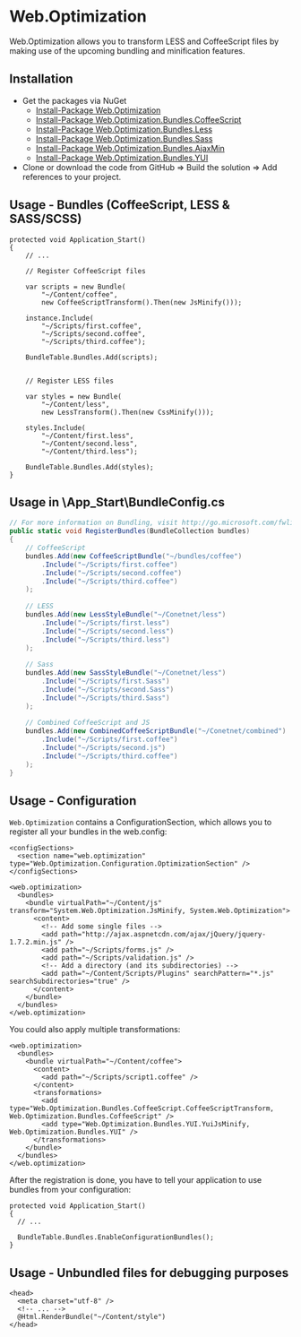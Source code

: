 Web.Optimization
================

Web.Optimization allows you to transform LESS and CoffeeScript files by making use of the upcoming bundling and minification features.

## Installation

* Get the packages via NuGet
  * [Install-Package Web.Optimization](https://nuget.org/packages/Web.Optimization)
  * [Install-Package Web.Optimization.Bundles.CoffeeScript](https://nuget.org/packages/Web.Optimization.Bundles.CoffeeScript)
  * [Install-Package Web.Optimization.Bundles.Less](https://nuget.org/packages/Web.Optimization.Bundles.Less)
  * [Install-Package Web.Optimization.Bundles.Sass](https://nuget.org/packages/Web.Optimization.Bundles.Sass)
  * [Install-Package Web.Optimization.Bundles.AjaxMin](https://nuget.org/packages/Web.Optimization.Bundles.AjaxMin)
  * [Install-Package Web.Optimization.Bundles.YUI](https://nuget.org/packages/Web.Optimization.Bundles.YUI)
* Clone or download the code from GitHub => Build the solution => Add references to your project.

## Usage - Bundles (CoffeeScript, LESS & SASS/SCSS)

	protected void Application_Start()
	{
		// ...
		
		// Register CoffeeScript files
		
		var scripts = new Bundle(
            "~/Content/coffee", 
            new CoffeeScriptTransform().Then(new JsMinify()));
	
		instance.Include(
            "~/Scripts/first.coffee",
	        "~/Scripts/second.coffee",
	        "~/Scripts/third.coffee");
	
		BundleTable.Bundles.Add(scripts);
		
		
		// Register LESS files
		
	    var styles = new Bundle(
            "~/Content/less",
            new LessTransform().Then(new CssMinify()));
	    
		styles.Include(
		    "~/Content/first.less", 
		    "~/Content/second.less", 
		    "~/Content/third.less");
	
		BundleTable.Bundles.Add(styles);
	}

## Usage in \App_Start\BundleConfig.cs

```c#
// For more information on Bundling, visit http://go.microsoft.com/fwlink/?LinkId=254725
public static void RegisterBundles(BundleCollection bundles)
{
    // CoffeeScript
    bundles.Add(new CoffeeScriptBundle("~/bundles/coffee")
        .Include("~/Scripts/first.coffee")
        .Include("~/Scripts/second.coffee")
        .Include("~/Scripts/third.coffee")
    );
    
    // LESS
    bundles.Add(new LessStyleBundle("~/Conetnet/less")
        .Include("~/Scripts/first.less")
        .Include("~/Scripts/second.less")
        .Include("~/Scripts/third.less")
    );
    
    // Sass
    bundles.Add(new SassStyleBundle("~/Conetnet/less")
        .Include("~/Scripts/first.Sass")
        .Include("~/Scripts/second.Sass")
        .Include("~/Scripts/third.Sass")
    );
    
    // Combined CoffeeScript and JS
    bundles.Add(new CombinedCoffeeScriptBundle("~/Conetnet/combined")
        .Include("~/Scripts/first.coffee")
        .Include("~/Scripts/second.js")
        .Include("~/Scripts/third.coffee")
    );
}
```

## Usage - Configuration

``Web.Optimization`` contains a ConfigurationSection, which allows you to register all your bundles in the web.config:
	
	<configSections>
	  <section name="web.optimization" type="Web.Optimization.Configuration.OptimizationSection" />
	</configSections>
	
	<web.optimization>
	  <bundles>
	    <bundle virtualPath="~/Content/js" transform="System.Web.Optimization.JsMinify, System.Web.Optimization">
	      <content>
			<!-- Add some single files -->
            <add path="http://ajax.aspnetcdn.com/ajax/jQuery/jquery-1.7.2.min.js" />
	        <add path="~/Scripts/forms.js" />
	        <add path="~/Scripts/validation.js" />            
			<!-- Add a directory (and its subdirectories) -->
	        <add path="~/Content/Scripts/Plugins" searchPattern="*.js" searchSubdirectories="true" />
	      </content>
	    </bundle>
	  </bundles>
	</web.optimization>

You could also apply multiple transformations:

    <web.optimization>
      <bundles>
        <bundle virtualPath="~/Content/coffee">
          <content>
            <add path="~/Scripts/script1.coffee" />
          </content>
          <transformations>
            <add type="Web.Optimization.Bundles.CoffeeScript.CoffeeScriptTransform, Web.Optimization.Bundles.CoffeeScript" />
            <add type="Web.Optimization.Bundles.YUI.YuiJsMinify, Web.Optimization.Bundles.YUI" />
          </transformations>
        </bundle>
      </bundles>
    </web.optimization>

After the registration is done, you have to tell your application to use bundles from your configuration:

	protected void Application_Start()
	{
	  // ...
	
	  BundleTable.Bundles.EnableConfigurationBundles();
	}

## Usage - Unbundled files for debugging purposes

	<head>
	  <meta charset="utf-8" />
	  <!-- ... -->
	  @Html.RenderBundle("~/Content/style")  
	</head>
